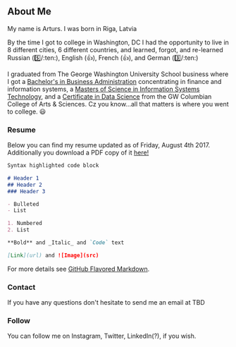 ## About Me

My name is Arturs. I was born in Riga, Latvia

<!--<iframe width="420" height="315" src="https://www.google.com/maps/embed?pb=!1m18!1m12!1m3!1d278360.92585341353!2d23.850081744067825!3d56.97116141078604!2m3!1f0!2f0!3f0!3m2!1i1024!2i768!4f13.1!3m3!1m2!1s0x46eecfb0e5073ded%3A0x400cfcd68f2fe30!2sRiga%2C+Latvia!5e0!3m2!1sen!2sus!4v1501877805075" frameborder="0" allowfullscreen  align="right" marginwidth="10"></iframe>-->

By the time I got to college in Washington, DC I had the opportunity to live in 8 different cities, 6 different countries, and learned, forgot, and re-learned Russian (:five:/:ten:), English (:thumbsup:), French (:thumbsup:), and German (:three:/:ten:) 

I graduated from The George Washington University School business where I got a [Bachelor's in Business Administration](https://business.gwu.edu/academics/programs/undergraduate/bba) concentrating in finance and information systems, a [Masters of Science in Information Systems Technology](https://business.gwu.edu/academics/programs/specialized-masters/msist), and a [Certificate in Data Science](https://datasci.columbian.gwu.edu/) from the GW Columbian College of Arts & Sciences. Cz you know...all that matters is where you went to college. :smiley:




### Resume

Below you can find my resume updated as of Friday, August 4th 2017. Additionally you download a PDF copy of it [here!](#)

```markdown
Syntax highlighted code block

# Header 1
## Header 2
### Header 3

- Bulleted
- List

1. Numbered
2. List

**Bold** and _Italic_ and `Code` text

[Link](url) and ![Image](src)
```

For more details see [GitHub Flavored Markdown](https://guides.github.com/features/mastering-markdown/).

### Contact

If you have any questions don't hesitate to send me an email at TBD

### Follow

You can follow me on Instagram, Twitter, LinkedIn(?), if you wish.
